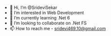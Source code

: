 - 👋 Hi, I’m @SrideviSekar
- 👀 I’m interested in Web Development
- 🌱 I’m currently learning .Net 6
- 💞️ I’m looking to collaborate on .Net FS
- 📫 How to reach me - sridevi469.10@gmail.com

<!---
SrideviSekar/SrideviSekar is a ✨ special ✨ repository because its `README.md` (this file) appears on your GitHub profile.
You can click the Preview link to take a look at your changes.
--->
